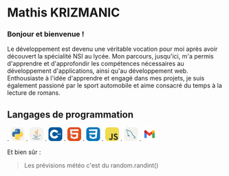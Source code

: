 # Mathis KRIZMANIC


### Bonjour et bienvenue !

Le développement est devenu une véritable vocation pour moi après avoir découvert la spécialité NSI au lycée. Mon parcours, jusqu'ici, m'a permis d'apprendre et d'approfondir les compétences nécessaires au développement d'applications, ainsi qu'au développement web. Enthousiaste à l'idée d'apprendre et engagé dans mes projets, je suis également passioné par le sport automobile et aime consacré du temps à la lecture de romans.

## Langages de programmation

  . <img src="https://github.com/tandpfun/skill-icons/blob/main/icons/Python-Light.svg" width="32">
  . <img src="https://github.com/tandpfun/skill-icons/blob/main/icons/Java-Light.svg" width="32">
  . <img src="https://github.com/tandpfun/skill-icons/blob/main/icons/CPP.svg" width="32">
  . <img src="https://github.com/tandpfun/skill-icons/blob/main/icons/HTML.svg" width="32">
  . <img src="https://github.com/tandpfun/skill-icons/blob/main/icons/CSS.svg" width="32">
  . <img src="https://github.com/tandpfun/skill-icons/blob/main/icons/JavaScript.svg" width="32">
  . <img src="https://github.com/tandpfun/skill-icons/blob/main/icons/MySQL-Light.svg" width="32">
  . <img src="https://github.com/Aelwyn07/Aelwyn07/blob/main/utre.png" width="32">



Et bien sûr : 
> Les prévisions météo c'est du random.randint()


